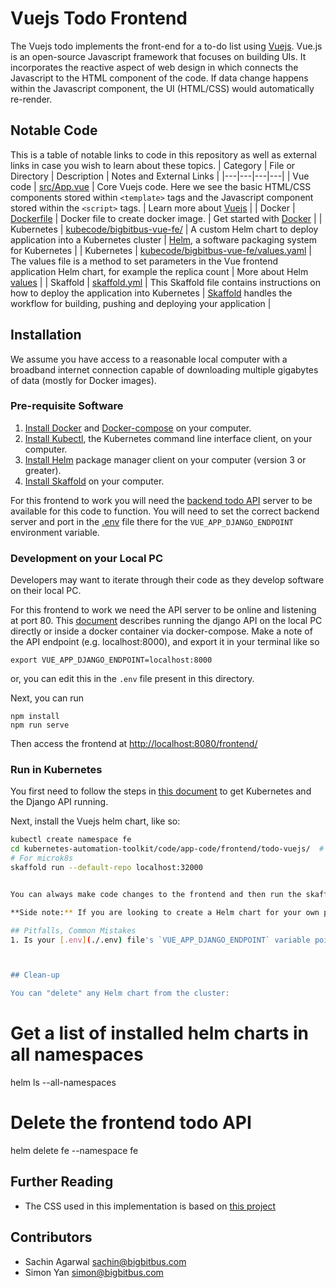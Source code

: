 # Vuejs Todo Frontend

The Vuejs todo implements the front-end for a to-do list using [Vuejs](https://vuejs.org/). Vue.js is an open-source Javascript framework that focuses on building UIs. It incorporates the reactive aspect of web design in which connects the Javascript to the HTML component of the code. If data change happens within the Javascript component, the UI (HTML/CSS) would automatically re-render.


## Notable Code

This is a table of notable links to code in this repository as well as external links in case you wish to learn about these topics.
| Category | File or Directory  | Description | Notes and External Links |
|---|---|---|---|
| Vue code | [src/App.vue](src/App.vue) |  Core Vuejs code. Here we see the basic HTML/CSS components stored within `<template>` tags and the Javascript component stored within the `<script>` tags.   |  Learn more about [Vuejs](https://vuejs.org/) |
| Docker | [Dockerfile](Dockerfile)  | Docker file to create docker image.   | Get started with [Docker](https://docs.docker.com/get-started/) |
| Kubernetes | [kubecode/bigbitbus-vue-fe/](kubecode/bigbitbus-vue-fe/) | A custom Helm chart to deploy application into a Kubernetes cluster | [Helm](https://helm.sh/docs/topics/charts/), a software packaging system for Kubernetes |
| Kubernetes | [kubecode/bigbitbus-vue-fe/values.yaml](kubecode/bigbitbus-vue-fe/values.yaml) | The values file is a method to set parameters in the Vue frontend application Helm chart, for example the replica count | More about Helm [values](https://helm.sh/docs/chart_template_guide/values_files/) |
| Skaffold | [skaffold.yml](skaffold.yml) | This Skaffold file contains instructions on how to deploy the application into Kubernetes | [Skaffold](https://skaffold.dev/) handles the workflow for building, pushing and deploying your application |



## Installation

We assume you have access to a reasonable local computer with a broadband internet connection capable of downloading multiple gigabytes of data (mostly for Docker images).
### Pre-requisite Software


1. [Install Docker](https://docs.docker.com/get-docker/) and [Docker-compose](https://docs.docker.com/compose/install/) on your computer.
2. [Install Kubectl](https://kubernetes.io/docs/tasks/tools/install-kubectl/), the Kubernetes command line interface client, on your computer.
3. [Install Helm](https://helm.sh/docs/intro/install/) package manager client on your computer (version 3 or greater).
4. [Install Skaffold](https://skaffold.dev/docs/install/) on your computer.

For this frontend to work you will need the [backend todo API](../../api/todo-python-django/) server to be available for this code to function. You will need to set the correct backend server and port in the [.env](./.env) file there for the `VUE_APP_DJANGO_ENDPOINT` environment variable.

### Development on your Local PC
Developers may want to iterate through their code as they develop software on their local PC.

For this frontend to work we need the API server to be online and listening at port 80. This [document](../../../app-code/api/todo-python-django/README.md) describes running the django API on the local PC directly or inside a docker container via docker-compose. Make a note of the API endpoint (e.g. localhost:8000), and export it in your terminal like so

```
export VUE_APP_DJANGO_ENDPOINT=localhost:8000
```
or, you can edit this in the `.env` file present in this directory.

Next, you can run

```
npm install
npm run serve
```

Then access the frontend at [http://localhost:8080/frontend/](http://localhost:8080/frontend/)


### Run in Kubernetes

You first need to follow the steps in [this document](../../../app-code/api/todo-python-django/README.md) to get Kubernetes and the Django API running.

Next, install the Vuejs helm chart, like so:

```bash
kubectl create namespace fe
cd kubernetes-automation-toolkit/code/app-code/frontend/todo-vuejs/  # this directory
# For microk8s
skaffold run --default-repo localhost:32000


You can always make code changes to the frontend and then run the skaffold `run` command again to deploy the changes into the Kubernetes cluster. Learn more about other [skaffold developer and operations workflows](https://skaffold.dev/docs/workflows/).

**Side note:** If you are looking to create a Helm chart for your own project we recommend starting from the boiler-plate code generated by [`helm create`](https://helm.sh/docs/helm/helm_create/). This command will create a basic layout that you can then adapt to your application.

## Pitfalls, Common Mistakes
1. Is your [.env](./.env) file's `VUE_APP_DJANGO_ENDPOINT` variable pointing to the correct Django todo API server? Point your browser at http://host:[port]/djangoapi/apis/v1/ and check if you can browse the API, add a todo item, list items etc.



## Clean-up

You can "delete" any Helm chart from the cluster:

```
# Get a list of installed helm charts in all namespaces
helm ls --all-namespaces

# Delete the frontend todo API
helm delete fe --namespace fe

## Further Reading

* The CSS used in this implementation is based on [this project](https://github.com/Klerith/TODO-CSS-Template)

## Contributors

* Sachin Agarwal <sachin@bigbitbus.com>
* Simon Yan <simon@bigbitbus.com>

